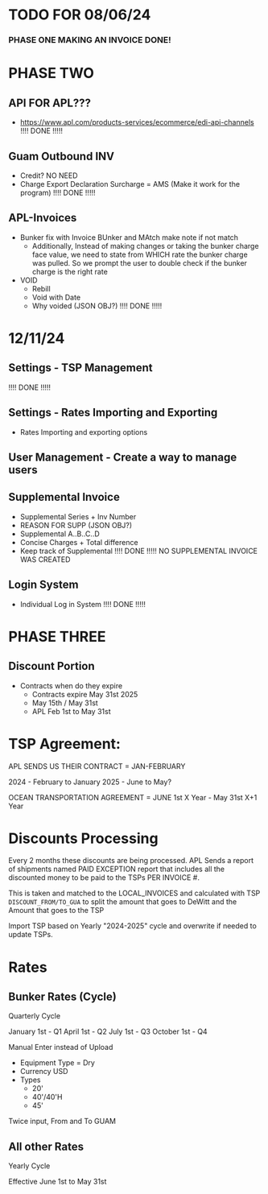 # TODO FOR 08/06/24
### PHASE ONE MAKING AN INVOICE DONE!

# PHASE TWO
## API FOR APL???
- https://www.apl.com/products-services/ecommerce/edi-api-channels
!!!! DONE !!!!!


## Guam Outbound INV
- Credit? NO NEED
- Charge Export Declaration Surcharge = AMS (Make it work for the program)
!!!! DONE !!!!!


## APL-Invoices
- Bunker fix with Invoice BUnker and MAtch make note if not match
    + Additionally, Instead of making changes or taking the bunker charge face value, we need to state from WHICH rate the bunker charge was pulled. So we prompt the user to double check if the bunker charge is the right rate
- VOID
    + Rebill
    + Void with Date
    + Why voided (JSON OBJ?)
!!!! DONE !!!!!

# 12/11/24
## Settings - TSP Management
!!!! DONE !!!!!

## Settings - Rates Importing and Exporting
- Rates Importing and exporting options

## User Management - Create a way to manage users




## Supplemental Invoice
- Supplemental Series + Inv Number
- REASON FOR SUPP (JSON OBJ?)
- Supplemental A..B..C..D
- Concise Charges + Total difference 
- Keep track of Supplemental
!!!! DONE !!!!! NO SUPPLEMENTAL INVOICE WAS CREATED


## Login System
- Individual Log in System
!!!! DONE !!!!!


# PHASE THREE

## Discount Portion
- Contracts when do they expire
    + Contracts expire May 31st 2025
    + May 15th / May 31st
    + APL Feb 1st to May 31st


# TSP Agreement:
APL SENDS US THEIR CONTRACT = JAN-FEBRUARY

2024 - February to January
2025 - June to May?

OCEAN TRANSPORTATION AGREEMENT = JUNE 1st X Year - May 31st X+1 Year

# Discounts Processing
Every 2 months these discounts are being processed.
APL Sends a report of shipments named PAID EXCEPTION report that includes all the discounted money to be paid to the TSPs PER INVOICE #.

This is taken and matched to the LOCAL_INVOICES and calculated with TSP `DISCOUNT_FROM/TO_GUA` to split the amount that goes to DeWitt and the Amount that goes to the TSP

Import TSP based on Yearly "2024-2025" cycle and overwrite if needed to update TSPs.

# Rates

## Bunker Rates (Cycle)

Quarterly Cycle

January 1st - Q1
April 1st - Q2
July 1st - Q3
October 1st - Q4

Manual Enter instead of Upload
- Equipment Type = Dry
- Currency USD
- Types
  - 20'
  - 40'/40'H
  - 45'

Twice input, From and To GUAM

## All other Rates

Yearly Cycle

Effective June 1st to May 31st
